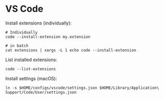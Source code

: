 # VS Code

Install extensions (individually):

```
# Individually
code --install-extension my.extension

# in batch
cat extensions | xargs -L 1 echo code --install-extension
```

List installed extensions:

```
code --list-extensions
```
Install settings (macOS):

```
ln -s $HOME/configs/vscode/settings.json $HOME/Library/Application\ Support/Code/User/settings.json
```
